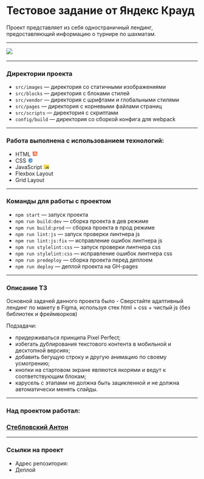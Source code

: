 # Тестовое задание от Яндекс Крауд

Проект представляет из себя одностраничный лендинг, предоставляющий информацию о турнире по шахматам.

---

<img src="./src/images/screen.png">

---

### Директории проекта

- `src/images` — директория со статичными изображениями
- `src/blocks` — директория с блоками стилей
- `src/vendor` — директория с шрифтами и глобальными стилями
- `src/pages` — директория с корневыми файлами страниц
- `src/scripts` — директория с скриптами
- `config/build` — директория со сборкой конфига для webpack

---

### Работа выполнена с использованием технологий:

- HTML <img src="https://raw.githubusercontent.com/devicons/devicon/1119b9f84c0290e0f0b38982099a2bd027a48bf1/icons/html5/html5-original.svg" title="HTML5" alt="HTML" width="15" height="12" />
- CSS <img src="https://raw.githubusercontent.com/devicons/devicon/1119b9f84c0290e0f0b38982099a2bd027a48bf1/icons/css3/css3-plain-wordmark.svg" title="CSS3" alt="CSS" width="15" height="12"/>
- JavaScript <img src="https://raw.githubusercontent.com/devicons/devicon/1119b9f84c0290e0f0b38982099a2bd027a48bf1/icons/javascript/javascript-original.svg" title="JavaScript" alt="JavaScript" width="15" height="12"/>
- Flexbox Layout
- Grid Layout

---

### Команды для работы с проектом

- `npm start` — запуск проекта
- `npm run build:dev` — сборка проекта в дев режиме
- `npm run build:prod` — сборка проекта в прод режиме
- `npm run lint:js` — запуск проверки линтнера js
- `npm run lint:js:fix` — исправление ошибок линтнера js
- `npm run stylelint:css` — запуск проверки линтнера css
- `npm run stylelint:css` — исправление ошибок линтнера css
- `npm run predeploy` — сборка проекта перед деплоем
- `npm run deploy` — деплой проекта на GH-pages

---

### Описание ТЗ

Основной задачей данного проекта было - Сверстайте адаптивный лендинг по макету в Figma, используя стек html + css + чистый js (без библиотек и фреймворков)

Подзадачи:
- придерживаться принципа Pixel Perfect;
- избегать дублирования текстового контента в мобильной и десктопной версиях;
- добавить бегущую строку и другую анимацию по своему усмотрению;
- кнопки на стартовом экране являются якорями и ведут к соответствующим блокам;
- карусель с этапами не должна быть зацикленной и не должна автоматически менять слайды.

---

### Над проектом работал:
<h3><a href="https://github.com/atvk" target="_blank">Стебловский Антон</a></h3>

---


### Ссылки на проект

- Адрес репозитория: 
- Деплой
